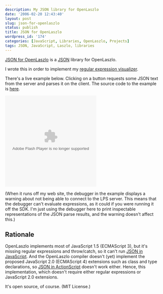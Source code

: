```yaml
---
description: My JSON library for OpenLaszlo
date: '2006-02-20 12:43:40'
layout: post
slug: json-for-openlaszlo
status: publish
title: JSON for OpenLaszlo
wordpress_id: '174'
categories: [JavaScript, Libraries, OpenLaszlo, Projects]
tags: JSON, JavaScript, Laszlo, libraries
---
```


[JSON for OpenLaszlo](/sources/openlaszlo/json/) is a [JSON](http://www.json.org/) library for OpenLaszlo.

<!-- more -->

I wrote this in order to implement my [regular expression visualizer](/tools/reanimator).

There's a live example below.  Clicking on a button requests some JSON text from the server and parses it on the client.  The source code to the example is [here](http://osteele.com/sources/openlaszlo/json/json-example.lzx).

<object width="300" height="300" classid="clsid:D27CDB6E-AE6D-11cf-96B8-444553540000" codebase="http://download.macromedia.com/pub/shockwave/cabs/flash/swflash.cab#version=7,0,0,0">
  <param name="movie" value="http://osteele.com/sources/openlaszlo/json/json-example.swf"/>
  <param name="quality" value="high"/>
  <param name="controller" value=""/>
  <embed src="http://osteele.com/sources/openlaszlo/json/json-example.swf" width="300" height="300" quality="high" type="application/x-shockwave-flash" pluginspage="http://www.macromedia.com/go/getflashplayer"/>
</object>

(When it runs off my web site, the debugger in the example displays a warning about not being able to connect to the LPS server.  This means that the debugger can't evaluate expressions, as it could if you were running it off the SDK.  I'm just using the debugger here to print inspectable representations of the JSON parse results, and the warning doesn't affect this.)

## Rationale

OpenLaszlo implements most of JavaScript 1.5 (ECMAScript 3), but it's missing regular expressions and throw/catch, so it can't run [JSON in JavaScript](http://www.json.org/js.html).  And the OpenLaszlo compiler doesn't (yet) implement the proposed JavaScript 2.0 (ECMAScript 4) extensions such as class and type declarations, so [JSON in ActionScript](http://www.theorganization.net/work/jos/JSON.as) doesn't work either.  Hence, this implementation, which doesn't require either regular expressions or JavaScript 2.0 extensions.

It's open source, of course.  (MIT License.)
